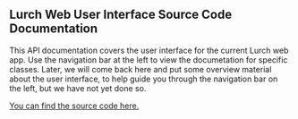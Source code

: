 
## Lurch Web User Interface Source Code Documentation

This API documentation covers the user interface for the current Lurch web app.
Use the navigation bar at the left to view the documetation for specific
classes.  Later, we will come back here and put some overview material about
the user interface, to help guide you through the navigation bar on the left,
but we have not yet done so.

[You can find the source code here.](https://github.com/lurchmath/lurch)
